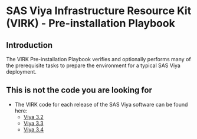 # SAS Viya Infrastructure Resource Kit (VIRK) - Pre-installation Playbook

## Introduction
The VIRK Pre-installation Playbook verifies and optionally performs many of the prerequisite tasks to prepare the environment for a typical SAS Viya deployment.

## This is not the code you are looking for
* The VIRK code for each release of the SAS Viya software can be found here:
  * [Viya 3.2](https://github.com/sassoftware/virk/tree/viya-3.2)
  * [Viya 3.3](https://github.com/sassoftware/virk/tree/viya-3.3)
  * [Viya 3.4](https://github.com/sassoftware/virk/tree/viya-3.4)
